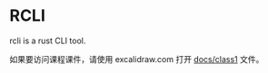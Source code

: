 # RCLI

rcli is a rust CLI tool.

如果要访问课程课件，请使用 excalidraw.com 打开 [docs/class1](docs/class-1.excalidraw) 文件。
